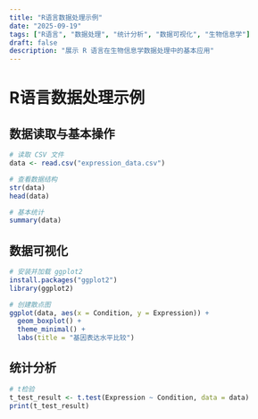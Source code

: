 ```yaml
---
title: "R语言数据处理示例"
date: "2025-09-19"
tags: ["R语言", "数据处理", "统计分析", "数据可视化", "生物信息学"]
draft: false
description: "展示 R 语言在生物信息学数据处理中的基本应用"
---
```


# R语言数据处理示例

## 数据读取与基本操作

```r
# 读取 CSV 文件
data <- read.csv("expression_data.csv")

# 查看数据结构
str(data)
head(data)

# 基本统计
summary(data)
```

## 数据可视化

```r
# 安装并加载 ggplot2
install.packages("ggplot2")
library(ggplot2)

# 创建散点图
ggplot(data, aes(x = Condition, y = Expression)) +
  geom_boxplot() +
  theme_minimal() +
  labs(title = "基因表达水平比较")
```

## 统计分析

```r
# t检验
t_test_result <- t.test(Expression ~ Condition, data = data)
print(t_test_result)